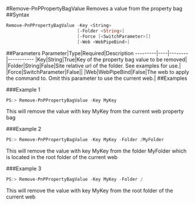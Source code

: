 #Remove-PnPPropertyBagValue
Removes a value from the property bag
##Syntax
```powershell
Remove-PnPPropertyBagValue -Key <String>
                           [-Folder <String>]
                           [-Force [<SwitchParameter>]]
                           [-Web <WebPipeBind>]
```


##Parameters
Parameter|Type|Required|Description
---------|----|--------|-----------
|Key|String|True|Key of the property bag value to be removed|
|Folder|String|False|Site relative url of the folder. See examples for use.|
|Force|SwitchParameter|False||
|Web|WebPipeBind|False|The web to apply the command to. Omit this parameter to use the current web.|
##Examples

###Example 1
```powershell
PS:> Remove-PnPPropertyBagValue -Key MyKey
```
This will remove the value with key MyKey from the current web property bag

###Example 2
```powershell
PS:> Remove-PnPPropertyBagValue -Key MyKey -Folder /MyFolder
```
This will remove the value with key MyKey from the folder MyFolder which is located in the root folder of the current web

###Example 3
```powershell
PS:> Remove-PnPPropertyBagValue -Key MyKey -Folder /
```
This will remove the value with key MyKey from the root folder of the current web
